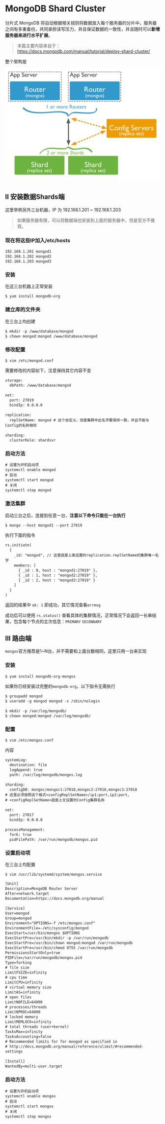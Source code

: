 # MongoDB Shard Cluster

分片式 MongoDB 将自动根据相关规则将数据放入每个服务器的分片中，服务器之间有多重备份，共同承担读写压力，并且保证数据的一致性，并且随时可以**新增服务器来进行水平扩展**。

> 本篇主要内容来自于：https://docs.mongodb.com/manual/tutorial/deploy-shard-cluster/

整个架构是

![](/assets/sharded-cluster-production-architecture.bakedsvg.svg)


#


## II 安装数据Shards端

这里举例另外三台机器，IP 为 192.168.1.201 ~ 192.168.1.203

> 如果服务器有限，可以将数据端也安装到上面的服务器中，但是官方不推荐。

### 现在将这些IP加入/etc/hosts

```
192.168.1.201 mongod1
192.168.1.202 mongod2
192.168.1.203 mongod3
```

### 安装

在这三台机器上正常安装

```
$ yum install mongodb-org
```

### 建立库的文件夹

在三台上均创建

```
$ mkdir -p /www/database/mongod
$ chown mongod:mongod /www/database/mongod
```

### 修改配置
```
$ vim /etc/mongod.conf
```

需要修改的内容如下，注意保持其它内容不变

```
storage:
  dbPath: /www/database/mongod
  
net:
  port: 27019
  bindIp: 0.0.0.0
  
replication:
  replSetName: mongod # 这个自定义，但是集群中此名字要保持一致，并且不能与Config的名称相同

sharding:
  clusterRole: shardsvr
```

### 启动方法

```
# 设置为开机启动项
systemctl enable mongod
# 启动
systemctl start mongod
# 关闭
systemctl stop mongod
```

### 激活集群

启动三台之后，连接到任意一台，**注意以下命令只能在一台执行**

```
$ mongo --host mongod1 --port 27019
```

执行下面的指令

```
rs.initiate(
  {
    _id: "mongod", // 这里就是上面设置的replication.replSetName的集群唯一名字
    members: [
      { _id : 0, host : "mongod1:27019" },
      { _id : 1, host : "mongod2:27019" },
      { _id : 2, host : "mongod3:27019" }
    ]
  }
)
```

返回的结果中 `ok: 1` 即成功，其它情况查看`errmsg`

成功后可以使用 `rs.status()` 查看具体的集群情况，正常情况下会返回一长串结果，包含每个节点的主次信息：`PRIMARY` `SECONDARY`


## III 路由端

`mongos`官方推荐是1~N台，并不需要和上面台数相同，这里只用一台来实现

### 安装

```
$ yum install mongodb-org-mongos
```

如果你已经安装过完整的`mongodb-org`，以下指令无需执行
```
$ groupadd mongod
$ useradd -g mongod mongod -s /sbin/nologin

$ mkdir -p /var/log/mongodb/
$ chown mongod:mongod /var/log/mongodb/
```

### 配置

```
$ vim /etc/mongos.conf
```

内容

```
systemLog:
  destination: file
  logAppend: true
  path: /var/log/mongodb/mongos.log

sharding:
  configDB: mongoc/mongoc1:27018,mongoc2:27018,mongoc3:27018
# 这里必须按照这个格式<configReplSetName>/ip1:port,ip2:port,
# <configReplSetName>就是上文设置的Config集群名称

net:
  port: 27017
  bindIp: 0.0.0.0

processManagement:
  fork: true
  pidFilePath: /var/run/mongodb/mongos.pid

```

### 设置启动项

在三台上均配置

```
$ vim /usr/lib/systemd/system/mongos.service
```

```
[Unit]
Description=MongoDB Router Server
After=network.target
Documentation=https://docs.mongodb.org/manual

[Service]
User=mongod
Group=mongod
Environment="OPTIONS=-f /etc/mongos.conf"
EnvironmentFile=-/etc/sysconfig/mongod
ExecStart=/usr/bin/mongos $OPTIONS
ExecStartPre=/usr/bin/mkdir -p /var/run/mongodb
ExecStartPre=/usr/bin/chown mongod:mongod /var/run/mongodb
ExecStartPre=/usr/bin/chmod 0755 /var/run/mongodb
PermissionsStartOnly=true
PIDFile=/var/run/mongodb/mongos.pid
Type=forking
# file size
LimitFSIZE=infinity
# cpu time
LimitCPU=infinity
# virtual memory size
LimitAS=infinity
# open files
LimitNOFILE=64000
# processes/threads
LimitNPROC=64000
# locked memory
LimitMEMLOCK=infinity
# total threads (user+kernel)
TasksMax=infinity
TasksAccounting=false
# Recommended limits for for mongod as specified in
# http://docs.mongodb.org/manual/reference/ulimit/#recommended-settings

[Install]
WantedBy=multi-user.target
```

### 启动方法

```
# 设置为开机启动项
systemctl enable mongos
# 启动
systemctl start mongos
# 关闭
systemctl stop mongos
```








